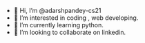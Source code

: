- 👋 Hi, I’m @adarshpandey-cs21
- 👀 I’m interested in coding , web developing.
- 🌱 I’m currently learning python.
- 💞️ I’m looking to collaborate on linkedin.

<!---
adarshpandey-cs21/adarshpandey-cs21 is a ✨ special ✨ repository because its `README.md` (this file) appears on your GitHub profile.
You can click the Preview link to take a look at your changes.
--->
